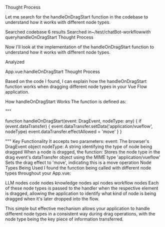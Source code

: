 Thought Process


Let me search for the handleOnDragStart function in the codebase to understand how it works with different node types.

Searched codebase
6 results
Searched in~/test/chatBot-workflowwith queryhandleOnDragStart
Thought Process

Now I'll look at the implementation of the handleOnDragStart function to understand how it works with different node types.

Analyzed

App.vue:handleOnDragStart
Thought Process




Based on the code I found, I can explain how the handleOnDragStart function works when dragging different node types in your Vue Flow application.

How handleOnDragStart Works
The function is defined as:

"""

function handleOnDragStart(event: DragEvent, nodeType: any) {
 if (event.dataTransfer) {
   event.dataTransfer.setData('application/vueflow', nodeType)
   event.dataTransfer.effectAllowed = 'move'
 }
}

"""
Key Functionality
It accepts two parameters:
event: The browser's DragEvent object
nodeType: A string identifying the type of node being dragged
When a node is dragged, the function:
Stores the node type in the drag event's dataTransfer object using the MIME type 'application/vueflow'
Sets the drag effect to 'move', indicating this is a move operation
Node Types Being Used
I found the function being called with different node types throughout your App.vue:

LLM nodes
code nodes
knowledge nodes
api nodes
workflow nodes
Each of these node types is passed to the handler when the respective element is dragged, allowing the application to identify what kind of node is being dragged when it's later dropped into the flow.

This simple but effective mechanism allows your application to handle different node types in a consistent way during drag operations, with the node type being the key piece of information transferred.
